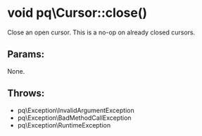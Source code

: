 # void pq\Cursor::close()

Close an open cursor.
This is a no-op on already closed cursors.

## Params:

None.

## Throws:

* pq\Exception\InvalidArgumentException
* pq\Exception\BadMethodCallException
* pq\Exception\RuntimeException
